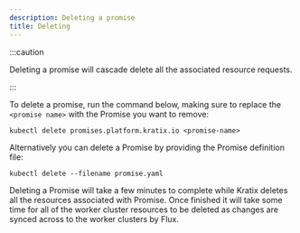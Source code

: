 ```yaml
---
description: Deleting a promise
title: Deleting
---
```


:::caution

Deleting a promise will cascade delete all the associated resource requests.

:::

To delete a promise, run the command below, making sure to replace the
`<promise name>` with the Promise you want to remove:

```
kubectl delete promises.platform.kratix.io <promise-name>
```

Alternatively you can delete a Promise by providing the Promise definition file:

```
kubectl delete --filename promise.yaml
```

Deleting a Promise will take a few minutes to complete while Kratix deletes all the
resources associated with Promise. Once finished it will take some time for all
of the worker cluster resources to be deleted as changes are synced across to
the worker clusters by Flux.


